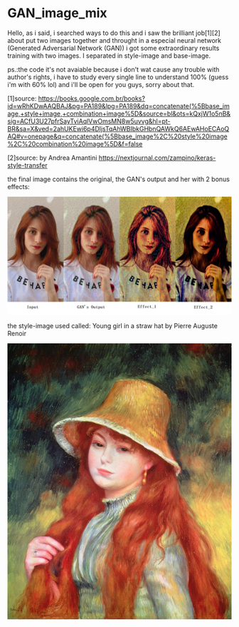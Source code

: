 # GAN_image_mix

Hello, as i said, i searched ways to do this and i saw the brilliant job[1][2] about put two images together and throught in a especial neural network (Generated Adversarial Network (GAN)) i got some extraordinary results training with two images. I separated in style-image and base-image.

ps.:the code it's not avaiable because i don't wat cause any trouble with author's rights, i have to study every single line to understand 100% (guess i'm with 60% lol) and i'll be open for you guys, sorry about that. 

[1]source: https://books.google.com.br/books?id=wRhKDwAAQBAJ&pg=PA189&lpg=PA189&dq=concatenate(%5Bbase_image,+style+image,+combination+image%5D&source=bl&ots=kQxjW1o5nB&sig=ACfU3U27pfrSayTviAqlVwOmsMN8w5uvvg&hl=pt-BR&sa=X&ved=2ahUKEwi6p4DljsTqAhWBIbkGHbnQAWkQ6AEwAHoECAoQAQ#v=onepage&q=concatenate(%5Bbase_image%2C%20style%20image%2C%20combination%20image%5D&f=false

[2]source: by Andrea Amantini https://nextjournal.com/zampino/keras-style-transfer

the final image contains the original, the GAN's output and her with 2 bonus effects:

![alt text](https://github.com/IsaacRamos1/100DaysOfCode/blob/master/final_two.jpg?raw=true)

the style-image used called: Young girl in a straw hat by Pierre Auguste Renoir

![alt text](https://github.com/IsaacRamos1/100DaysOfCode/blob/master/young-girl-renoir.jpg?raw=true)























